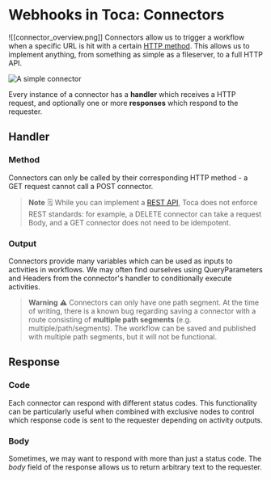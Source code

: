 # Webhooks in Toca: Connectors

![[connector_overview.png]]
Connectors allow us to trigger a workflow when a specific URL is hit with a certain [HTTP method](https://developer.mozilla.org/en-US/docs/Web/HTTP/Reference/Methods). This allows us to implement anything, from something as simple as a fileserver, to a full HTTP API.

![A simple connector](simple-connector.gif)

Every instance of a connector has a **handler** which receives a HTTP request, and optionally one or more **responses** which respond to the requester.

## Handler

### Method

Connectors can only be called by their corresponding HTTP method - a GET request cannot call a POST connector.

> **Note** 🗒️
> While you can implement a [REST API](https://aws.amazon.com/what-is/restful-api/), Toca does not enforce REST standards: for example, a DELETE connector can take a request Body, and a GET connector does not need to be idempotent.

### Output

Connectors provide many variables which can be used as inputs to activities in workflows. We may often find ourselves using QueryParameters and Headers from the connector's handler to conditionally execute activities.

> **Warning** ⚠️
> Connectors can only have one path segment. At the time of writing, there is a known bug regarding saving a connector with a route consisting of **multiple path segments** (e.g. multiple/path/segments). The workflow can be saved and published with multiple path segments, but it will not be functional.

## Response

### Code

Each connector can respond with different status codes. This functionality can be particularly useful when combined with exclusive nodes to control which response code is sent to the requester depending on activity outputs.

### Body

Sometimes, we may want to respond with more than just a status code. The *body* field of the response allows us to return arbitrary text to the requester.
